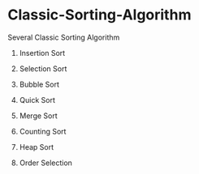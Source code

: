 # Classic-Sorting-Algorithm
Several Classic Sorting Algorithm
1. Insertion Sort
2. Selection Sort
3. Bubble Sort
4. Quick Sort
5. Merge Sort
6. Counting Sort
7. Heap Sort

8. Order Selection
